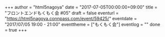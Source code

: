 +++
author = "html5nagoya"
date = "2017-07-05T00:00:00+09:00"
title = "フロントエンドもくもく会 #05"
draft = false
eventurl = "https://html5nagoya.connpass.com/event/59425/"
eventdate = "2017/07/05 19:00 - 21:00"
eventtheme = ["もくもく会"]
eventlog = ""
done = true
+++
